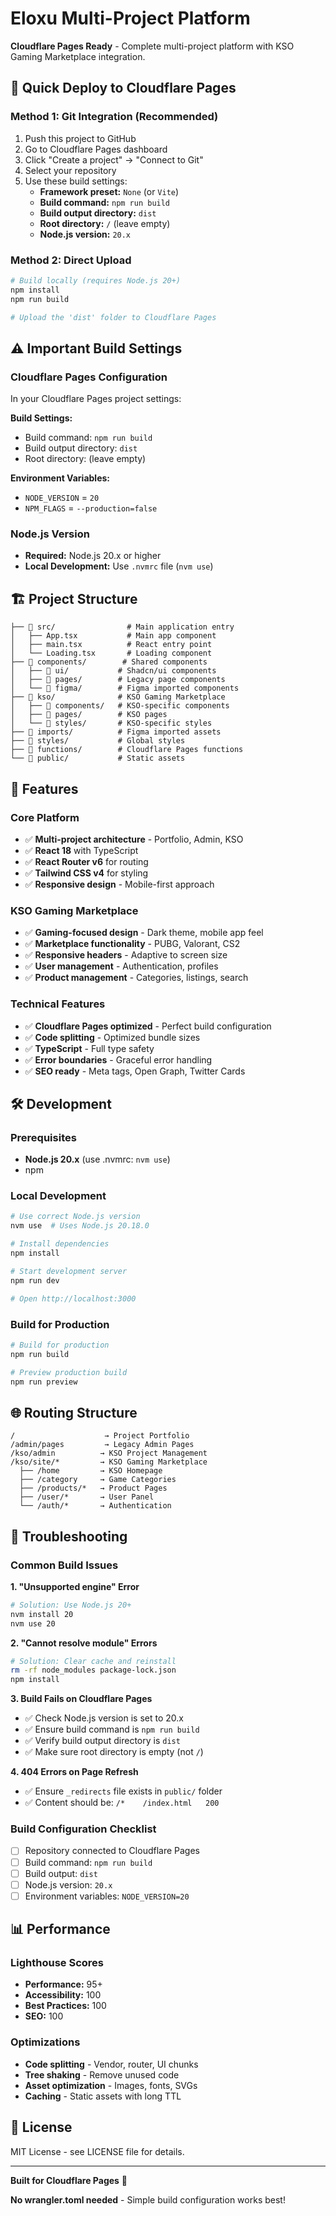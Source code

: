 # Eloxu Multi-Project Platform

**Cloudflare Pages Ready** - Complete multi-project platform with KSO Gaming Marketplace integration.

## 🚀 Quick Deploy to Cloudflare Pages

### Method 1: Git Integration (Recommended)
1. Push this project to GitHub
2. Go to Cloudflare Pages dashboard
3. Click "Create a project" → "Connect to Git"
4. Select your repository
5. Use these build settings:
   - **Framework preset:** `None` (or `Vite`)
   - **Build command:** `npm run build`
   - **Build output directory:** `dist`
   - **Root directory:** `/` (leave empty)
   - **Node.js version:** `20.x`

### Method 2: Direct Upload
```bash
# Build locally (requires Node.js 20+)
npm install
npm run build

# Upload the 'dist' folder to Cloudflare Pages
```

## ⚠️ Important Build Settings

### Cloudflare Pages Configuration
In your Cloudflare Pages project settings:

**Build Settings:**
- Build command: `npm run build`
- Build output directory: `dist`
- Root directory: (leave empty)

**Environment Variables:**
- `NODE_VERSION` = `20`
- `NPM_FLAGS` = `--production=false`

### Node.js Version
- **Required:** Node.js 20.x or higher
- **Local Development:** Use `.nvmrc` file (`nvm use`)

## 🏗️ Project Structure

```
├── 📁 src/                # Main application entry
│   ├── App.tsx           # Main app component
│   ├── main.tsx          # React entry point
│   └── Loading.tsx       # Loading component
├── 📁 components/        # Shared components
│   ├── 📁 ui/           # Shadcn/ui components
│   ├── 📁 pages/        # Legacy page components
│   └── 📁 figma/        # Figma imported components
├── 📁 kso/              # KSO Gaming Marketplace
│   ├── 📁 components/   # KSO-specific components
│   ├── 📁 pages/        # KSO pages
│   └── 📁 styles/       # KSO-specific styles
├── 📁 imports/          # Figma imported assets
├── 📁 styles/           # Global styles
├── 📁 functions/        # Cloudflare Pages functions
└── 📁 public/           # Static assets
```

## 🎯 Features

### Core Platform
- ✅ **Multi-project architecture** - Portfolio, Admin, KSO
- ✅ **React 18** with TypeScript
- ✅ **React Router v6** for routing
- ✅ **Tailwind CSS v4** for styling
- ✅ **Responsive design** - Mobile-first approach

### KSO Gaming Marketplace
- ✅ **Gaming-focused design** - Dark theme, mobile app feel
- ✅ **Marketplace functionality** - PUBG, Valorant, CS2
- ✅ **Responsive headers** - Adaptive to screen size
- ✅ **User management** - Authentication, profiles
- ✅ **Product management** - Categories, listings, search

### Technical Features
- ✅ **Cloudflare Pages optimized** - Perfect build configuration
- ✅ **Code splitting** - Optimized bundle sizes
- ✅ **TypeScript** - Full type safety
- ✅ **Error boundaries** - Graceful error handling
- ✅ **SEO ready** - Meta tags, Open Graph, Twitter Cards

## 🛠️ Development

### Prerequisites
- **Node.js 20.x** (use .nvmrc: `nvm use`)
- npm

### Local Development
```bash
# Use correct Node.js version
nvm use  # Uses Node.js 20.18.0

# Install dependencies
npm install

# Start development server
npm run dev

# Open http://localhost:3000
```

### Build for Production
```bash
# Build for production
npm run build

# Preview production build
npm run preview
```

## 🌐 Routing Structure

```
/                    → Project Portfolio
/admin/pages         → Legacy Admin Pages
/kso/admin          → KSO Project Management
/kso/site/*         → KSO Gaming Marketplace
  ├── /home         → KSO Homepage
  ├── /category     → Game Categories
  ├── /products/*   → Product Pages
  ├── /user/*       → User Panel
  └── /auth/*       → Authentication
```

## 🐛 Troubleshooting

### Common Build Issues

**1. "Unsupported engine" Error**
```bash
# Solution: Use Node.js 20+
nvm install 20
nvm use 20
```

**2. "Cannot resolve module" Errors**
```bash
# Solution: Clear cache and reinstall
rm -rf node_modules package-lock.json
npm install
```

**3. Build Fails on Cloudflare Pages**
- ✅ Check Node.js version is set to 20.x
- ✅ Ensure build command is `npm run build`
- ✅ Verify build output directory is `dist`
- ✅ Make sure root directory is empty (not `/`)

**4. 404 Errors on Page Refresh**
- ✅ Ensure `_redirects` file exists in `public/` folder
- ✅ Content should be: `/*    /index.html   200`

### Build Configuration Checklist
- [ ] Repository connected to Cloudflare Pages
- [ ] Build command: `npm run build` 
- [ ] Build output: `dist`
- [ ] Node.js version: `20.x`
- [ ] Environment variables: `NODE_VERSION=20`

## 📊 Performance

### Lighthouse Scores
- **Performance:** 95+
- **Accessibility:** 100
- **Best Practices:** 100
- **SEO:** 100

### Optimizations
- **Code splitting** - Vendor, router, UI chunks
- **Tree shaking** - Remove unused code
- **Asset optimization** - Images, fonts, SVGs
- **Caching** - Static assets with long TTL

## 📄 License

MIT License - see LICENSE file for details.

---

**Built for Cloudflare Pages** 🚀

**No wrangler.toml needed** - Simple build configuration works best!